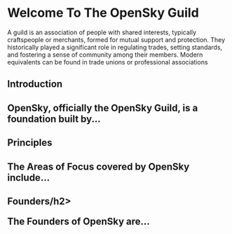 # Welcome To The OpenSky Guild
<!DOCTYPE html>
<html>
<body>

<p>A guild is an association of people with shared interests, typically craftspeople or merchants, formed for mutual support and protection. They historically played a significant role in regulating trades, setting standards, and fostering a sense of community among their members. Modern equivalents can be found in trade unions or professional associations</p>

<h2>Introduction<h2>

<body>OpenSky, officially the OpenSky Guild, is a foundation built by...<body>

<h2>Principles<h2>

<p>The Areas of Focus covered by OpenSky include...</p>

<h2>Founders/h2>

<p>The Founders of OpenSky are...</p>

</body>
</html>
